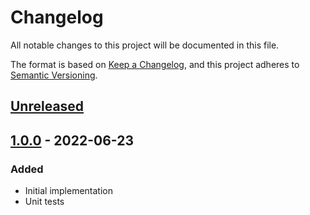# Changelog
All notable changes to this project will be documented in this file.

The format is based on [Keep a Changelog](https://keepachangelog.com/en/1.0.0/),
and this project adheres to [Semantic Versioning](https://semver.org/spec/v2.0.0.html).

## [Unreleased]

## [1.0.0] - 2022-06-23
### Added
- Initial implementation
- Unit tests

[Unreleased]: https://github.com/anexia/python-content-disposition/compare/1.0.0...HEAD
[1.0.0]: https://github.com/anexia/python-content-disposition/releases/tag/1.0.0
